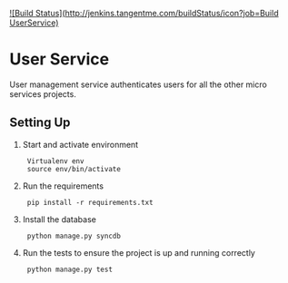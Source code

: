 [![Build Status](http://jenkins.tangentme.com/buildStatus/icon?job=Build UserService)](http://jenkins.tangentme.com/view/MicroServices/job/Build%20UserService/)

# User Service


User management service authenticates users for all the other micro services projects.

## Setting Up

1. Start and activate environment
		
		Virtualenv env
		source env/bin/activate

1. Run the requirements 

		pip install -r requirements.txt
		
1. Install the database

		python manage.py syncdb

1. Run the tests to ensure the project is up and running correctly

		python manage.py test